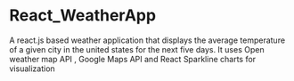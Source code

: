 # React_WeatherApp
A react.js based weather application that displays the average temperature of a given city in the united states for the next five days. 
It uses Open weather map API , Google Maps API and React Sparkline charts for visualization
